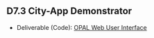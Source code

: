 ## D7.3 City-App Demonstrator

- Deliverable (Code): [OPAL Web User Interface](https://github.com/projekt-opal/web-ui)

